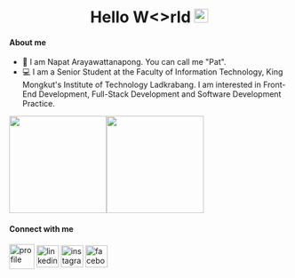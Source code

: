 <div align="center">
  <h1>Hello W<>rld <a href="https://napat-ar.me"><img src="https://media.giphy.com/media/hvRJCLFzcasrR4ia7z/giphy.gif" width="25px"></a></h1>
</div>


#### About me
- 💬 I am Napat Arayawattanapong. You can call me "Pat".
- 💻 I am a Senior Student at the Faculty of Information Technology, King Mongkut's Institute of Technology Ladkrabang. I am interested in Front-End Development, Full-Stack Development and Software Development Practice.

<div style="display: flex" align="center">
    <img src="https://github-readme-stats.vercel.app/api/?username=napatkrup&show_icons=true&title_color=fff&icon_color=79ff97&text_color=9f9f9f&bg_color=151515&include_all_commits=true" height="175px" />
    <img src="https://github-readme-stats.vercel.app/api/top-langs/?username=napatkrup&langs_count=10&layout=compact" height="175px" />
</div>

#### Connect with me
<a href="https://napat-ar.me" target="blank"><img align="center" src="https://cdn3.iconfinder.com/data/icons/logos-and-brands-adobe/512/84_Dev-512.png" alt="profile" height="45" width="45" /></a>
<a href="https://www.linkedin.com/in/napatkrup" target="blank"><img align="center" src="https://cdn-icons-png.flaticon.com/512/174/174857.png" alt="linkedin" height="40" width="40" /></a>
<a href="https://www.instagram.com/napat_ar" target="blank"><img align="center" src="https://upload.wikimedia.org/wikipedia/commons/thumb/5/58/Instagram-Icon.png/800px-Instagram-Icon.png" alt="instagram" height="40" width="40" /></a>
<a href="https://www.facebook.com/napat.arayawattanapong" target="blank"><img align="center" src="https://www.stephenvilletx.gov/sites/default/files/imageattachments/hr/page/23820/facebook_icon_130940.png" alt="facebook" height="40" width="40" /></a>
